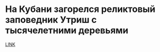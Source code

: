 # На Кубани загорелся реликтовый заповедник Утриш с тысячелетними деревьями



[LINK](https://varlamov.ru/4007147.html)
